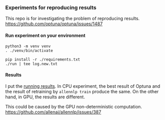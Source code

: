 ### Experiments for reproducing results

This repo is for investigating the problem of reproducing results.
https://github.com/optuna/optuna/issues/1487


#### Run experiment on your environment

```
python3 -m venv venv
. ./venv/bin/activate

pip install -r ./requirements.txt
./run | tee log.new.txt
```


#### Results

I put the [running results](./log.txt).
In CPU experiment, the best result of Optuna and the result of retraining by `allennlp train` produce the same.
On the other hand, in GPU, the results are different.

This could be caused by the GPU non-deterministic computation.
https://github.com/allenai/allennlp/issues/387
